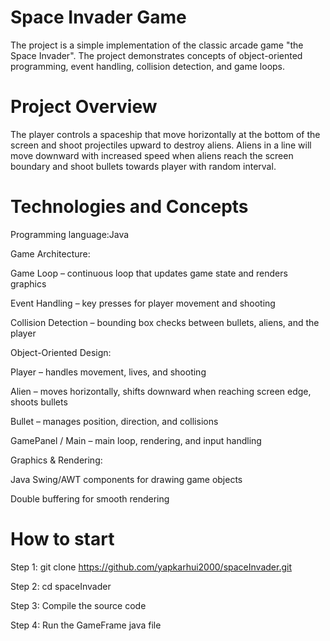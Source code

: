 # Space Invader Game
The project is a simple implementation of the classic arcade game "the Space Invader".
The project demonstrates concepts of object-oriented programming, event handling, collision detection, and game loops.

# Project Overview
The player controls a spaceship that move horizontally at the bottom of the screen and shoot projectiles upward to destroy aliens.
Aliens in a line will move downward with increased speed when aliens reach the screen boundary and shoot bullets towards player with random interval.


# Technologies and Concepts
Programming language:Java

Game Architecture:

Game Loop – continuous loop that updates game state and renders graphics

Event Handling – key presses for player movement and shooting

Collision Detection – bounding box checks between bullets, aliens, and the player

Object-Oriented Design:

Player – handles movement, lives, and shooting

Alien – moves horizontally, shifts downward when reaching screen edge, shoots bullets

Bullet – manages position, direction, and collisions

GamePanel / Main – main loop, rendering, and input handling

Graphics & Rendering:

Java Swing/AWT components for drawing game objects

Double buffering for smooth rendering

# How to start

Step 1: git clone https://github.com/yapkarhui2000/spaceInvader.git

Step 2: cd spaceInvader

Step 3: Compile the source code

Step 4: Run the GameFrame java file



